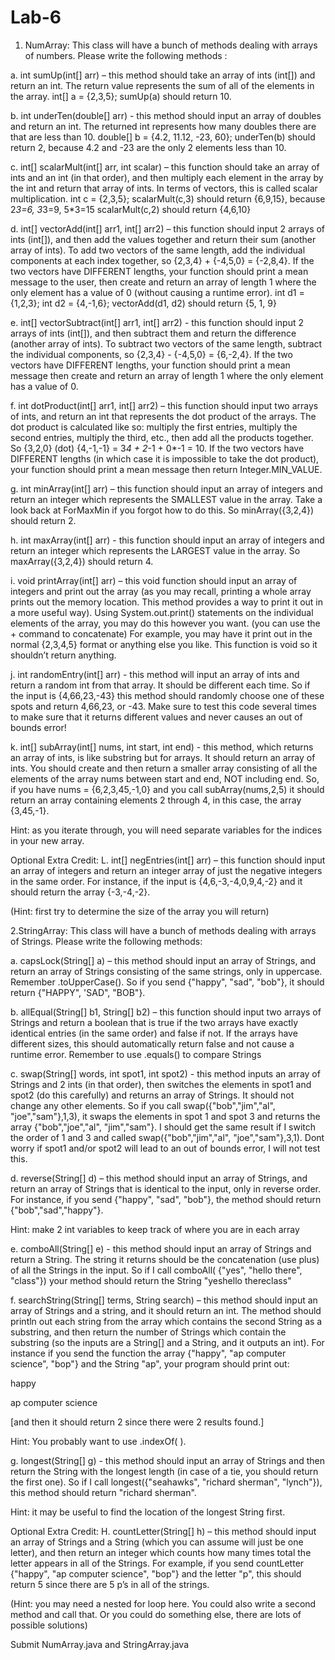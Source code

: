 # Lab-6

1. NumArray: This class will have a bunch of methods dealing with arrays of numbers. Please write the following methods :

a. int sumUp(int[] arr) – this method should take an array of ints (int[]) and return an int. The return value represents the sum of all of the elements in the array. 
int[] a = {2,3,5};
sumUp(a) should return 10.

b. int underTen(double[] arr) - this method should input an array of doubles and return an int. The returned int represents how many doubles there are that are less than 10. 
double[] b = {4.2, 11.12, -23, 60};
underTen(b) should return 2, because 4.2 and -23 are the only 2 elements less than 10.

c. int[] scalarMult(int[] arr, int scalar) – this function should take an array of ints and an int (in that order), and then multiply each element in the array by the int and return that array of ints. In terms of vectors, this is called scalar multiplication.
int c = {2,3,5};
scalarMult(c,3) should return {6,9,15}, because 2*3=6, 3*3=9, 5*3=15
scalarMult(c,2) should return {4,6,10}

d. int[] vectorAdd(int[] arr1, int[] arr2) – this function should input 2 arrays of ints (int[]), and then add the values  together and return their sum (another array of ints). To add two vectors of the same length, add the individual components at each index together, so {2,3,4} + {-4,5,0} = {-2,8,4}. If the two vectors have DIFFERENT lengths, your function should print a mean message to the user, then create and return an array of length 1 where the only element has a value of 0 (without causing a runtime error).
int d1 = {1,2,3};
int d2 = {4,-1,6};
vectorAdd(d1, d2) should return {5, 1, 9}
 
e. int[] vectorSubtract(int[] arr1, int[] arr2) - this function should input 2 arrays of ints (int[]), and then subtract them and return the difference (another array of ints). To subtract two vectors of the same length, subtract the individual components, so {2,3,4} - {-4,5,0} = {6,-2,4}. If the two vectors have DIFFERENT lengths, your function should print a mean message then create and return an array of length 1 where the only element has a value of 0.

 
f. int dotProduct(int[] arr1, int[] arr2) – this function should input two arrays of ints, and return an int that represents the dot product of the arrays. The dot product is calculated like so: multiply the first entries, multiply the second entries, multiply the third, etc., then add all the products together. So {3,2,0} (dot) {4,-1,-1} = 3*4 + 2*-1 + 0*-1 = 10. If the two vectors have DIFFERENT lengths (in which case it is impossible to take the dot product), your function should print a mean message then return Integer.MIN_VALUE.


g. int minArray(int[] arr) – this function should input an array of integers and return an integer which represents the SMALLEST value in the array. Take a look back at ForMaxMin if you forgot how to do this. So minArray({3,2,4}) should return 2.


h. int maxArray(int[] arr) - this function should input an array of integers and return an integer which represents the LARGEST value in the array. So maxArray({3,2,4}) should return 4.


i. void printArray(int[] arr) – this void function should input an array of integers and print out the array (as you may recall, printing a whole array prints out the memory location. This method provides a way to print it out in a more useful way). Using System.out.print() statements on the individual elements of the array, you may do this however you want.  (you can use the + command to concatenate) For example, you may have it print out in the normal {2,3,4,5} format or anything else you like. This function is void so it shouldn’t return anything.


j. int randomEntry(int[] arr) - this method will input an array of ints and return a random int from that array. It should be different each time. So if the input is {4,66,23,-43} this method should randomly choose one of these spots and return 4,66,23, or -43. Make sure to test this code several times to make sure that it returns different values and never causes an out of bounds error!


k. int[] subArray(int[] nums, int start, int end) - this method, which returns an array of ints, is like substring but for arrays. It should return an array of ints. You should create and then return a smaller array consisting of all the elements of the array nums between start and end, NOT including end. So, if you have nums = {6,2,3,45,-1,0} and you call subArray(nums,2,5) it should return an array containing elements 2 through 4, in this case, the array {3,45,-1}. 

Hint: as you iterate through, you will need separate variables for the indices in your new array.

Optional Extra Credit:
L. int[] negEntries(int[] arr) – this function should input an array of integers and return an integer array of just the negative integers in the same order. For instance, if the input is {4,6,-3,-4,0,9,4,-2} and it should return the array {-3,-4,-2}.

 (Hint: first try to determine the size of the array you will return)



2.StringArray: This class will have a bunch of methods dealing with arrays of Strings. Please write the following methods:

a. capsLock(String[] a) – this method should input an array of Strings, and return an array of Strings consisting of the same strings, only in uppercase. Remember .toUpperCase(). So if you send {"happy", "sad", "bob"}, it should return {"HAPPY", 'SAD", "BOB"}.


b. allEqual(String[] b1, String[] b2) – this function should input two arrays of Strings and return a boolean that is true if the two arrays have exactly identical entries (in the same order) and false if not. If the arrays have different sizes, this should automatically return false and not cause a runtime error. Remember to use .equals() to compare Strings


c. swap(String[] words, int spot1, int spot2) - this method inputs an array of Strings and 2 ints (in that order), then switches the elements in spot1 and spot2 (do this carefully) and returns an array of Strings. It should not change any other elements. So if you call swap({"bob","jim","al", "joe","sam"},1,3), it swaps the elements in spot 1 and spot 3 and returns the array {"bob","joe","al", "jim","sam"}. I should get the same result if I switch the order of 1 and 3 and called swap({"bob","jim","al", "joe","sam"},3,1). Dont worry if spot1 and/or spot2 will lead to an out of bounds error, I will not test this.


d. reverse(String[] d) – this method should input an array of Strings, and return an array of Strings that is identical to the input, only in reverse order. For instance, if you send {"happy", "sad", "bob"}, the method should return {"bob","sad","happy"}.

Hint: make 2 int variables to keep track of where you are in each array


e. comboAll(String[] e) - this method should input an array of Strings and return a String. The string it returns should be the concatenation (use plus) of all the Strings in the input. So if I call comboAll( {"yes", "hello there", "class"}) your method should return the String "yeshello thereclass"


f. searchString(String[] terms, String search) – this method should input an array of Strings and a string, and it should return an int. The method should println out each string from the array which contains the second String as a substring, and then return the number of Strings which contain the substring (so the inputs are a String[] and a String, and it outputs an int). For instance if you send the function the array {"happy", "ap computer science", "bop"} and the String "ap", your program should print out:

happy

ap computer science

[and then it should return 2 since there were 2 results found.]

Hint: You probably want to use .indexOf( ).


g. longest(String[] g) - this method should input an array of Strings and then return the String with the longest length (in case of a tie, you should return the first one). So if I call longest({"seahawks", "richard sherman", "lynch"}), this method should return "richard sherman".

Hint: it may be useful to find the location of the longest String first. 


Optional Extra Credit:
H. countLetter(String[] h) – this method should input an array of Strings and a String (which you can assume will just be one letter), and then return an integer which counts how many times total the letter appears in all of the Strings. For example, if you send countLetter {"happy", "ap computer science", "bop"} and the letter "p", this should return 5 since there are 5 p’s in all of the strings.

(Hint: you may need a nested for loop here. You could also write a second method and call that. Or you could do something else, there are lots of possible solutions)


Submit NumArray.java and StringArray.java